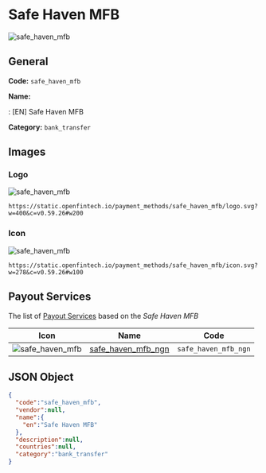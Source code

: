 
# Safe Haven MFB 
![safe_haven_mfb](https://static.openfintech.io/payment_methods/safe_haven_mfb/logo.svg?w=400&c=v0.59.26#w200)  

## General 
**Code:** `safe_haven_mfb` 
 
**Name:** 
 
:	[EN] Safe Haven MFB 
 
**Category:** `bank_transfer` 
 

## Images 

### Logo 
![safe_haven_mfb](https://static.openfintech.io/payment_methods/safe_haven_mfb/logo.svg?w=400&c=v0.59.26#w200)  

```
https://static.openfintech.io/payment_methods/safe_haven_mfb/logo.svg?w=400&c=v0.59.26#w200
```  

### Icon 
![safe_haven_mfb](https://static.openfintech.io/payment_methods/safe_haven_mfb/icon.svg?w=278&c=v0.59.26#w100)  

```
https://static.openfintech.io/payment_methods/safe_haven_mfb/icon.svg?w=278&c=v0.59.26#w100
```  

## Payout Services 
 
The list of [Payout Services](/payout-services/) based on the _Safe Haven MFB_ 

|Icon|Name|Code| 
|:---:|:---:|:---:| 
|![safe_haven_mfb](https://static.openfintech.io/payout_methods/safe_haven_mfb/icon.svg?w=278&c=v0.59.26#w40) |[safe_haven_mfb_ngn](/payout-services/safe_haven_mfb_ngn/)|`safe_haven_mfb_ngn`| 
 

## JSON Object 

```json
{
  "code":"safe_haven_mfb",
  "vendor":null,
  "name":{
    "en":"Safe Haven MFB"
  },
  "description":null,
  "countries":null,
  "category":"bank_transfer"
}
```  
